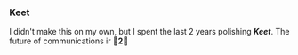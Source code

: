 ### Keet

I didn't make this on my own, but I spent the last 2 years polishing **_Keet_**.
The future of communications ir **🍐2🍐**
